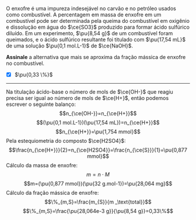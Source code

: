O enxofre é uma impureza indesejável no carvão e no petróleo usados como combustível. A percentagem em massa de enxofre em um combustível pode ser determinada pela queima do combustível em oxigênio e dissolução em água do $\ce{SO3}$ produzido para formar ácido sulfúrico diluído. Em um experimento, $\pu{8,54 g}$ de um combustível foram queimados, e o ácido sulfúrico resultante foi titulado com $\pu{17,54 mL}$ de uma solução $\pu{0,1 mol.L-1}$ de $\ce{NaOH}$. 

**Assinale** a alternativa que mais se aproxima da fração mássica de enxofre no combustível.

- [x] $\pu{0,33 \%}$

---

Na titulação ácido-base o número de mols de $\ce{OH-}$ que reagiu precisa ser igual ao número de mols de  $\ce{H+}$, então podemos escrever o seguinte balanço:
$$n_{\ce{OH-}}=n_{\ce{H+}}$$
$$(\pu{0,1 mol.L-1})(\pu{17,54 mL})=n_{\ce{H+}}$$
$$n_{\ce{H+}}=\pu{1,754 mmol}$$
Pela estequiometria do composto $\ce{H2SO4}$:
$$\frac{n_{\ce{H+}}}{2}=n_{\ce{H2SO4}}=\frac{n_{\ce{S}}}{1}=\pu{0,877 mmol}$$
Cálculo da massa de enxofre:
$$m= n \cdot M$$
$$m=(\pu{0,877 mmol})(\pu{32 g.mol-1})=\pu{28,064 mg}$$
Cálculo da fração mássica de enxofre:
$$\%_{m,S}=\frac{m_{S}}{m _\text{total}}$$
$$\%_{m,S}=\frac{\pu{28,064e-3 g}}{\pu{8,54 g}}=0,33\%$$

